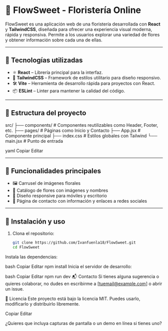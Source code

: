 # 🌸 FlowSweet - Floristería Online

FlowSweet es una aplicación web de una floristería desarrollada con **React** y **TailwindCSS**, diseñada para ofrecer una experiencia visual moderna, rápida y responsiva. Permite a los usuarios explorar una variedad de flores y obtener información sobre cada una de ellas.

---

## 🚀 Tecnologías utilizadas

- ⚛️ **React** – Librería principal para la interfaz.
- 💨 **TailwindCSS** – Framework de estilos utilitario para diseño responsivo.
- 🛠️ **Vite** – Herramienta de desarrollo rápida para proyectos con React.
- 📦 **ESLint** – Linter para mantener la calidad del código.

---

## 📁 Estructura del proyecto

src/
├── components/ # Componentes reutilizables como Header, Footer, etc.
├── pages/ # Páginas como Inicio y Contacto
├── App.jsx # Componente principal
├── index.css # Estilos globales con Tailwind
└── main.jsx # Punto de entrada

yaml
Copiar
Editar

---

## 📸 Funcionalidades principales

- 🖼️ Carrusel de imágenes florales
- 🌼 Catálogo de flores con imágenes y nombres
- 📱 Diseño responsive para móviles y escritorio
- 📇 Página de contacto con información y enlaces a redes sociales

---

## 🔧 Instalación y uso

1. Clona el repositorio:
   ```bash
   git clone https://github.com/Ivanfuenla18/FlowSweet.git
   cd FlowSweet
Instala las dependencias:

bash
Copiar
Editar
npm install
Inicia el servidor de desarrollo:

bash
Copiar
Editar
npm run dev
📬 Contacto
Si tienes alguna sugerencia o quieres colaborar, no dudes en escribirme a [tuemail@example.com] o abrir un issue.

📝 Licencia
Este proyecto está bajo la licencia MIT. Puedes usarlo, modificarlo y distribuirlo libremente.

Copiar
Editar

¿Quieres que incluya capturas de pantalla o un demo en línea si tienes uno?
